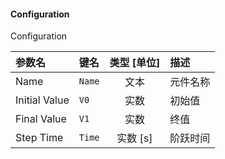 <!--
DO NOT EDIT THIS FILE DIRECTLY.
This file is generated by tools/comp-docs.js.
All changes will be overwritten by regeneration.
-->

<slot class="model-parameters">

#### Configuration

Configuration

| 参数名 | 键名 | 类型 [单位] | 描述 |
|:------ |:---- |:-----------:|:---- |
| Name | `Name` | 文本 | 元件名称 |
| Initial Value | `V0` | 实数 | 初始值 |
| Final Value | `V1` | 实数 | 终值 |
| Step Time | `Time` | 实数 [s] | 阶跃时间 |


</slot>
